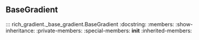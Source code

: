 ## BaseGradient

::: rich_gradient._base_gradient.BaseGradient
    :docstring:
    :members:
    :show-inheritance:
    :private-members:
    :special-members: __init__
    :inherited-members:
